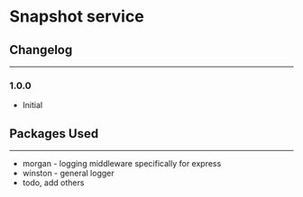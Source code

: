 # Snapshot service


## Changelog
---
### 1.0.0
- Initial

## Packages Used
---
 - morgan - logging middleware specifically for express
 - winston - general logger
 - todo, add others
